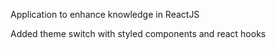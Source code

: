 Application to enhance knowledge in ReactJS

Added theme switch with styled components and react hooks


